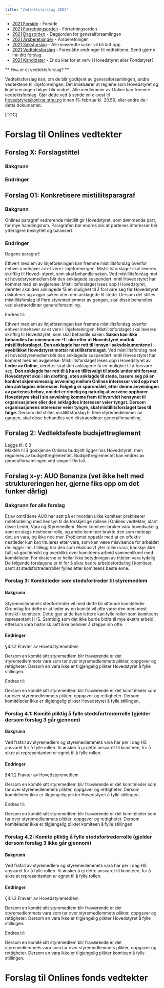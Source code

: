 ```yaml
---
title: "Vedtektsforslag 2021"
---
```


* [2021 Forside](/wiki/online/generalforsamlingen/genfors2021)   - Forside
* [2021 Forretningsorden](/wiki/online/generalforsamlingen/genfors2021/forretningsorden) - Forretningsorden
* [2021 Dagsorden](/wiki/online/generalforsamlingen/genfors2021/dagsorden) - Dagsorden for generalforsamlingen
* [2021 Årsberetninger](/wiki/online/generalforsamlingen/genfors2021/aarsberetninger) - Årsberetninger
* [2021 Saksforslag](/wiki/online/generalforsamlingen/genfors2021/saksforslag) - Alle innsendte saker vil bli tatt opp.
* [2021 Vedtektsforslag](/wiki/online/generalforsamlingen/genfors2021/vedtekstforslag) - Foreslåtte endringer til vedtektene. Send gjerne inn ditt forslag.
* [2021 Kandidater](/wiki/online/generalforsamlingen/genfors2021/valg) - Er du klar for et verv i Hovedstyret eller Fondstyret?

** Hva er et vedtektsforslag? **

Vedtektsforslag kan, om de blir godkjent av generalforsamlingen, endre vedtektene til linjeforeningen. Det innebærer at reglene som Hovedstyret og linjeforeningen følger blir endret. Alle medlemmer av Online kan fremme vedtektsforslag. Gjør dette ved å sende en e-post til hovedstyret@online.ntnu.no innen 15. februar kl. 23.59, eller endre de i dette dokumentet. 

[TOC]

# Forslag til Onlines vedtekter

## Forslag X: Forslagstittel

### Bakgrunn

### Endringer

## Forslag 01: Konkretisere mistillitsparagraf

### Bakgrunn
Onlines paragraf vedrørende mistillit gir Hovedstyret, som dømmende part, for mye handlingsrom. Paragrafen bør endres slik at partenes interesser blir ytterligere beskyttet og balansert.

### Endringer
Dagens paragraf:

Ethvert medlem av linjeforeningen kan fremme mistillitsforslag ovenfor enhver innehaver av et verv i linjeforeningen. Mistillitsforslaget skal leveres skriftlig til Hoved- styret, som skal behandle saken. Ved mistillitsforslag mot et hovedstyremedlem blir den anklagede suspendert inntil Hovedstyret har kommet med en avgjørelse. Mistillitsforslaget leses opp i Hovedstyret, deretter skal den anklagede få en mulighet til å forsvare seg før Hovedstyret diskuterer og avgjør saken uten den anklagede til stede. Dersom det stilles mistillitsforslag til flere styremedlemmer av gangen, skal disse behandles ved ekstraordinær generalforsamling.

Endres til:


Ethvert medlem av linjeforeningen kan fremme mistillitsforslag ovenfor enhver innehaver av et verv i linjeforeningen. Mistillitsforslaget skal leveres skriftlig til Hovedstyret, som skal behandle saken. **Saken kan ikke behandles før minimum en -1- uke etter at Hovedstyret mottok mistillitsforslaget. Den anklagde har rett til innsyn i saksdokumentene i øyeblikket Hovedstyret mottar mistillitsforslaget**. Ved mistillitsforslag mot et hovedstyremedlem blir den anklagede suspendert inntil Hovedstyret har kommet med en avgjørelse. Mistillitsforslaget leses opp i Hovedstyret av **Leder av Online**, deretter skal den anklagede få en mulighet til å forsvare seg. **Den anklagde har rett til å ha en tillitsvalgt til stede under sitt forsvar.** **Hovedstyret skal i sin drøfting, uten anklagde til stede, basere seg på en konkret skjønnsmessig avveining mellom Onlines interesser veid opp mot den anklagdes interesser. Følgelig er spørsmålet, etter denne avveiningen av partenes behov, om det er rimelig og naturlig at vervene opphører. Hovedstyre skal i sin avveining komme frem til hvorvidt hensynet til organisasjonen eller den anklagdes interesser veier tyngst. Dersom organisasjonens interesser veier tyngre, skal mistillitsforslaget taes til følge.**  Dersom det stilles mistillitsforslag til flere styremedlemmer av gangen, skal disse behandles ved ekstraordinær generalforsamling.


## Forslag 2: Vedtektsfeste budsjettreglement
Legge til: 
6.3   
Makten til å godkjenne Onlines budsjett ligger hos Hovedstyret, men reguleres av budsjettreglementet. Budsjettreglementet kan endres av generalforsamlingen ved simpelt flertall.

## Forslag x-y: AUO Bonanza (vet ikke helt med struktureringen her, gjerne fiks opp om det funker dårlig)

### Bakgrunn for alle forslag
Et av områdene AUO har sett på er hvordan ulike komiteer praktiserer rollefordeling med hensyn til de forskjellige rollene i Onlines vedtekter, blant disse Leder, Vara og Styremedlem. Noen komiteer bruker vara hovedsakelig som en slags nestleder-rolle, og andre komiteer brukte den som nettopp det, en vara, og ikke noe mer. Problemet oppstår med at en effektiv nestleder kun kan tituleres etter vara, som kan være misvisende for arbeidet de legger inn. I tillegg har den som eksklusivt yter rollen vara, kanskje ikke fullt så god innsikt og overblikk over komiteens arbeid sammenliknet med komitéleder. For eksterne er heller ikke betydningen av tittelen vara tydelig. De følgende forslagene er til for å sikre bedre arbeidsfordeling i komiteer, samt at stedsfortrederroller fylles etter komiteens beste evne.

### Forslag 3: Komitéleder som stedsfortreder til styremedlem

#### Bakgrunn
Styremedlemmets stedfortreder vil med dette bli sittende komitéleder. Grunnlag for dette er at leder av en komité vil ofte være den med mest innsikt i komiteen. Dette gjør at de kan lettere kan fylle rollen som komiteens representant i HS. Samtidig som det ikke burde bidra til mye ekstra arbeid, ettersom vara historisk sett ikke behøver å steppe inn ofte. 

#### Endringer
§4.1.2 Fravær av Hovedstyremedlem

Dersom en komité sitt styremedlem blir fraværende er det styremedlemmets vara som tar over styremedlemmets plikter, oppgaver og rettigheter. Dersom en vara ikke er tilgjengelig plikter Hovedstyret å fylle stillingen.

Endres til:

Dersom en komité sitt styremedlem blir fraværende er det komitéleder som tar over styremedlemmets plikter, oppgaver og rettigheter. Dersom komitéleder ikke er tilgjengelig plikter Hovedstyret å fylle stillingen.

### Forslag 4.1: Komité pliktig å fylle stedsfortrederrolle (gjelder dersom forslag 3 går gjennom)

#### Bakgrunn
Ved frafall av styremedlem og styremedlemmets vara har per i dag HS ansvaret for å fylle rollen. Vi ønsker å gi dette ansvaret til komiteen, for å sikre at representanten er egnet til å fylle rollen.


#### Endringer
§4.1.2 Fravær av Hovedstyremedlem

Dersom en komité sitt styremedlem blir fraværende er det komitéleder som tar over styremedlemmets plikter, oppgaver og rettigheter. Dersom komitéleder ikke er tilgjengelig plikter Hovedstyret å fylle stillingen.

Endres til:

Dersom en komité sitt styremedlem blir fraværende er det komitéleder som tar over styremedlemmets plikter, oppgaver og rettigheter. Dersom komitéleder ikke er tilgjengelig plikter komiteen å fylle stillingen.

### Forslag 4.2: Komité pliktig å fylle stedsfortrederrolle (gjelder dersom forslag 3 ikke går gjennom)

#### Bakgrunn
Ved frafall av styremedlem og styremedlemmets vara har per i dag HS ansvaret for å fylle rollen. Vi ønsker å gi dette ansvaret til komiteen, for å sikre at representanten er egnet til å fylle rollen.


#### Endringer
§4.1.2 Fravær av Hovedstyremedlem

Dersom en komité sitt styremedlem blir fraværende er det styremedlemmets vara som tar over styremedlemmets plikter, oppgaver og rettigheter. Dersom en vara ikke er tilgjengelig plikter Hovedstyret å fylle stillingen.

Endres til:

Dersom en komité sitt styremedlem blir fraværende er det styremedlemmets vara som tar over styremedlemmets plikter, oppgaver og rettigheter. Dersom en vara ikke er tilgjengelig plikter komiteen å fylle stillingen.


# Forslag til Onlines fonds vedtekter